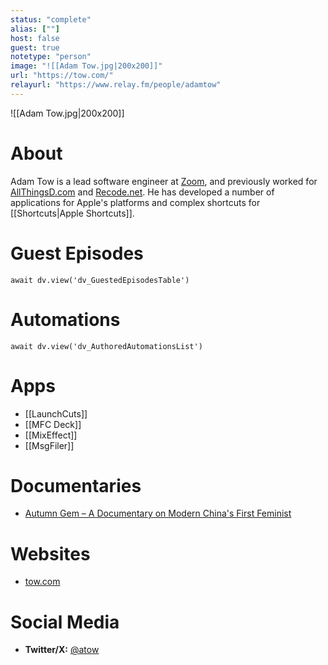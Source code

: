 ```yaml
---
status: "complete"
alias: [""]
host: false
guest: true
notetype: "person"
image: "![[Adam Tow.jpg|200x200]]"
url: "https://tow.com/"
relayurl: "https://www.relay.fm/people/adamtow"
---
```


![[Adam Tow.jpg|200x200]]

# About
Adam Tow is a lead software engineer at [Zoom](https://zoom.us), and previously worked for [AllThingsD.com](https://allthingsd.com) and [Recode.net](https://vox.com/technology). He has developed a number of applications for Apple's platforms and complex shortcuts for [[Shortcuts|Apple Shortcuts]].

# Guest Episodes
```dataviewjs
await dv.view('dv_GuestedEpisodesTable')
```

# Automations
```dataviewjs
await dv.view('dv_AuthoredAutomationsList')
```

# Apps
- [[LaunchCuts]]
- [[MFC Deck]]
- [[MixEffect]]
- [[MsgFiler]]

# Documentaries
- [Autumn Gem – A Documentary on Modern China's First Feminist](http://autumn-gem.com/)

# Websites
- [tow.com](https://tow.com/)

# Social Media
- **Twitter/X:** [@atow](https://twitter.com/atow)